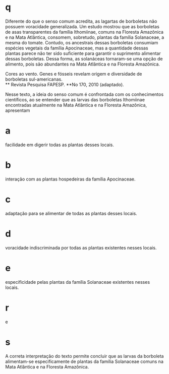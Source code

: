 # q
Diferente do que o senso comum acredita, as lagartas de borboletas não possuem voracidade generalizada. Um estudo mostrou que as borboletas de asas transparentes da família Ithomiinae, comuns na Floresta Amazônica e na Mata Atlântica, consomem, sobretudo, plantas da família Solanaceae, a mesma do tomate. Contudo, os ancestrais dessas borboletas consumiam espécies vegetais da família Apocinaceae, mas a quantidade dessas plantas parece não ter sido suficiente para garantir o suprimento alimentar dessas borboletas. Dessa forma, as solanáceas tornaram-se uma opção de alimento, pois são abundantes na Mata Atlântica e na Floresta Amazônica.

Cores ao vento. Genes e fósseis revelam origem e diversidade de borboletas sul-americanas.\
** Revista Pesquisa FAPESP. **No 170, 2010 (adaptado).

Nesse texto, a ideia do senso comum é confrontada com os conhecimentos científicos, ao se entender que as larvas das borboletas Ithomiinae encontradas atualmente na Mata Atlântica e na Floresta Amazônica, apresentam

# a
facilidade em digerir todas as plantas desses locais.

# b
interação com as plantas hospedeiras da família Apocinaceae.

# c
adaptação para se alimentar de todas as plantas desses locais.

# d
voracidade indiscriminada por todas as plantas existentes nesses locais.

# e
especificidade pelas plantas da família Solanaceae existentes nesses locais.

# r
e

# s
A correta interpretação do texto permite concluir que as larvas da borboleta alimentam-se especificamente de plantas da família Solanaceae comuns na Mata Atlântica e na Floresta Amazônica.
